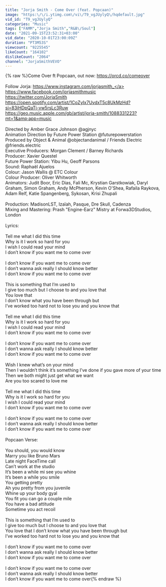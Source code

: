 ```yaml
---
title: "Jorja Smith - Come Over (feat. Popcaan)"
image: "https:\/\/i.ytimg.com\/vi\/T9_vgJUylyQ\/hqdefault.jpg"
vid_id: "T9_vgJUylyQ"
categories: "Music"
tags: ["FAMM","Jorja Smith","R&B\/Soul"]
date: "2021-09-15T23:52:31+03:00"
vid_date: "2020-10-01T23:00:09Z"
duration: "PT3M53S"
viewcount: "9225545"
likeCount: "164102"
dislikeCount: "2064"
channel: "JorjaSmithVEVO"
---
```

{% raw %}Come Over ft Popcaan, out now: <a rel="nofollow" target="blank" href="https://orcd.co/comeover">https://orcd.co/comeover</a><br /><br />Follow Jorja: <a rel="nofollow" target="blank" href="https://www.instagram.com/jorjasmith_">https://www.instagram.com/jorjasmith_</a><br /><a rel="nofollow" target="blank" href="https://www.facebook.com/jorjasmithmusic">https://www.facebook.com/jorjasmithmusic</a><br /><a rel="nofollow" target="blank" href="https://twitter.com/JorjaSmith">https://twitter.com/JorjaSmith</a><br /><a rel="nofollow" target="blank" href="https://open.spotify.com/artist/1CoZyIx7UvdxT5c8UkMzHd?si=83iHDpQaTj-vw5rsLc3Ruw">https://open.spotify.com/artist/1CoZyIx7UvdxT5c8UkMzHd?si=83iHDpQaTj-vw5rsLc3Ruw</a><br /><a rel="nofollow" target="blank" href="https://geo.music.apple.com/gb/artist/jorja-smith/1088331223?mt=1&amp;app=music">https://geo.music.apple.com/gb/artist/jorja-smith/1088331223?mt=1&amp;app=music</a><br /><br />Directed by Amber Grace Johnson @agjnyc<br />Animation Direction by Future Power Station @futurepowerstation<br />Produced by Object &amp; Animal @objectandanimal / Friends Electric @friends.electric<br />Executive Producers: Morgan Clement / Barney Richards <br />Producer: Xavier Questel <br />Future Power Station: Yibu Hu, Geoff Parsons<br />Sound: Raphaël Ajuelos <br />Colour: Jason Wallis @ ETC Colour <br />Colour Producer: Oliver Whitworth <br />Animators: Judit Boor, Eric Dias, Fali Mc, Krystian Garstkowiak, Daryl Graham, Simon Graham, Andy McPherson, Kevin O'Shea, Rafaila Raykova, Adam Relf, Katie Spangenberg, Sykosan, Krisi Zhupali <br /><br />Production: MadisonLST, Izaïah, Pasque, Dre Skull, Cadenza <br />Mixing and Mastering: Prash &quot;Engine-Earz&quot; Mistry at Forwa3DStudios, London<br /><br />Lyrics:<br /><br />Tell me what I did this time<br />Why is it I work so hard for you<br />I wish I could read your mind<br />I don’t know if you want me to come over<br /><br />I don’t know if you want me to come over<br />I don’t wanna ask really I should know better<br />I don’t know if you want me to come over<br /><br />This is something that I’m used to<br />I give too much but I choose to and you love that<br />You love that<br />I don’t know what you have been through but<br />I’ve worked too hard not to lose you and you know that<br /><br />Tell me what I did this time<br />Why is it I work so hard for you<br />I wish I could read your mind<br />I don’t know if you want me to come over<br /><br />I don’t know if you want me to come over<br />I don’t wanna ask really I should know better<br />I don’t know if you want me to come over<br /><br />Wish I knew what’s on your mind<br />Then I wouldn’t think it’s something I’ve done if you gave more of your time<br />Then we both might just get what we want<br />Are you too scared to love me<br /><br />Tell me what I did this time<br />Why is it I work so hard for you<br />I wish I could read your mind<br />I don’t know if you want me to come over<br /><br />I don’t know if you want me to come over<br />I don’t wanna ask really I should know better<br />I don’t know if you want me to come over<br /><br />Popcaan Verse:<br /><br />You should, you would know<br />Marry you like Bruno Mars<br />Late night FaceTime call<br />Can’t work at the studio<br />It’s been a while mi see you whine<br />It’s been a while you smile<br />You getting pretty<br />Ah you pretty from you juvenile<br />Whine up your body gyal<br />You fit you can go a couple mile<br />You have a bad attitude<br />Sometime you act recoil<br /><br />This is something that I’m used to<br />I give too much but I choose to and you love that<br />You love that I don’t know what you have been through but<br />I’ve worked too hard not to lose you and you know that<br /><br />I don’t know if you want me to come over<br />I don’t wanna ask really I should know better<br />I don’t know if you want me to come over<br /><br />I don’t know if you want me to come over<br />I don’t wanna ask really I should know better<br />I don’t know if you want me to come over{% endraw %}
